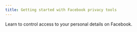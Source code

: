 ```yaml
---
title: Getting started with Facebook privacy tools
---
```

Learn to control access to your personal details on Facebook.
